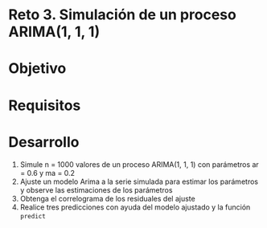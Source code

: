 # Reto 3. Simulación de un proceso ARIMA(1, 1, 1)

# Objetivo

# Requisitos

# Desarrollo

1. Simule n = 1000 valores de un proceso ARIMA(1, 1, 1) con parámetros ar = 0.6 y ma = 0.2
2. Ajuste un modelo Arima a la serie simulada para estimar los parámetros y observe las estimaciones de los parámetros
3. Obtenga el correlograma de los residuales del ajuste
4. Realice tres predicciones con ayuda del modelo ajustado y la función `predict`
